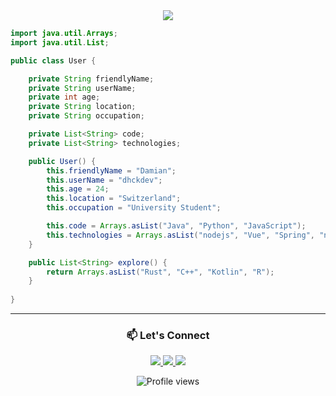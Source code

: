 <div align="center">
  <a href="https://git.io/typing-svg">
    <img src="https://readme-typing-svg.demolab.com/?lines=$whoami;%20dhckdev;welcome+to+my+github&size=40&center=False&height=60&width=500&duration=3000" /></a>
</div>

<div>
  
```java
import java.util.Arrays;
import java.util.List;

public class User {

    private String friendlyName;
    private String userName;
    private int age;
    private String location;
    private String occupation;

    private List<String> code;
    private List<String> technologies;

    public User() {
        this.friendlyName = "Damian";
        this.userName = "dhckdev";
        this.age = 24;
        this.location = "Switzerland";
        this.occupation = "University Student";

        this.code = Arrays.asList("Java", "Python", "JavaScript");
        this.technologies = Arrays.asList("nodejs", "Vue", "Spring", "npm");
    }

    public List<String> explore() {
        return Arrays.asList("Rust", "C++", "Kotlin", "R");
    }
    
}
```
---

<h3 align="center">📫 Let's Connect </h3>

<p align="center">
  <a href="https://discord.com/users/dhckdev">
    <img src="https://skillicons.dev/icons?i=discord" />
  </a>
  <a href="https://www.linkedin.com/in/damian-huckele-164bb3197">
    <img src="https://skillicons.dev/icons?i=linkedin" />
  </a>
  <a href="https://dev.to/dhckdev">
    <img src="https://skillicons.dev/icons?i=devto" />
  </a>
</p>

<p align="center">
  <img src="https://komarev.com/ghpvc/?username=dhckdev&style=flat-square&color=blue" alt="Profile views"/>
</p>
